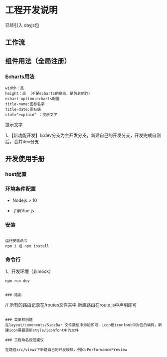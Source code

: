 # 工程开发说明
已经引入 dayjs包 
## 工作流




## 组件用法（全局注册）
### Echarts用法
    width：宽 
    height：高 （不是echarts的宽高，是包着他的）
    echart-option:echarts配置
    title-name:图标名字
    title-date:图标值
    slot="explain" ：提示文字
<Echarts 
      :width="100"
      :height="500"
      :echart-option="echartOption"
      :title-date="0.9"
      :title-name="'我'"
    >
      <div slot="explain">
        提示文字
      </div>
    </Echarts>

1、【新功能开发】以dev分支为主开发分支，新建自己的开发分支，开发完成自测后，合并dev分支


## 开发使用手册

### host配置

### 环境条件配置

+ Nodejs > 10

+ 了解Vue.js

### 安装

```

运行安装命令
npm i 或 npm install
```

### 命令行

1、开发环境（非mock）

```
npm run dev


### 路由

```
// 所有的路由记录在/routes文件夹中
新建路由在route.js中声明即可
```

### 菜单栏创建
在layout/comonents/SideBar 文件数组中添加即可，icon是iconfont中对应的编码，新建icon需要更新style/iconfont中的文件

### 工程命名规范建议

在路径src/views下新建自己的开发模块，例如:PerformancePreview





